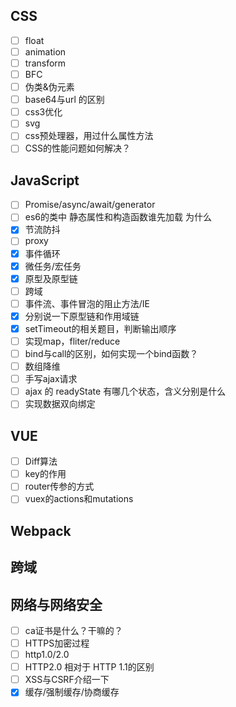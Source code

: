 ## CSS

- [ ] float
- [ ]  animation  
- [ ]  transform  
- [ ] BFC
- [ ] 伪类&伪元素
- [ ] base64与url 的区别
- [ ] css3优化
- [ ] svg
- [ ] css预处理器，用过什么属性方法
- [ ]  CSS的性能问题如何解决？ 

## JavaScript

- [ ] Promise/async/await/generator
- [ ] es6的类中 静态属性和构造函数谁先加载 为什么  
- [x] 节流防抖
- [ ] proxy
- [x] 事件循环
- [x] 微任务/宏任务
- [x] 原型及原型链
- [ ] 跨域
- [ ] 事件流、事件冒泡的阻止方法/IE
- [x]  分别说一下原型链和作用域链 
- [x]   setTimeout的相关题目，判断输出顺序 
- [ ] 实现map，fliter/reduce
- [ ] bind与call的区别，如何实现一个bind函数？ 
- [ ] 数组降维
- [ ] 手写ajax请求
- [ ]  ajax 的 readyState 有哪几个状态，含义分别是什么 
- [ ]  实现数据双向绑定

## VUE

- [ ] Diff算法
- [ ] key的作用
- [ ] router传参的方式
- [ ] vuex的actions和mutations

## Webpack

## 跨域

## 网络与网络安全

- [ ] ca证书是什么？干嘛的？
- [ ] HTTPS加密过程
- [ ] http1.0/2.0
- [ ]  HTTP2.0 相对于 HTTP 1.1的区别 
- [ ]   XSS与CSRF介绍一下 
- [x]   缓存/强制缓存/协商缓存